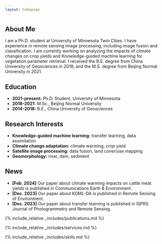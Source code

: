 ```yaml
---
layout: homepage
---
```


## About Me

I am a Ph.D. student at University of Minnesota Twin Cities. I have experience in remote sensing image processing, including image fusion and classification. I am currently working on analyzing the impacts of climate changes on crop yields and Knowledge-guided machine learning for vegetation parameter retrieval. I received the B.E. degree from China University of Geosciences in 2018, and the M.S. degree from Beijing Normal University in 2021.

## Education

- **2021-present:** Ph.D. Student, University of Minnesota
- **2018-2021:** M.Sc., Beijing Normal University
- **2014-2018:** B.E., China University of Geosciences

## Research Interests

- **Knowledge-guided machine learning:** transfer learning, data assimilation
- **Climate change adaptation:** climate warming, crop yield
- **Satellite image processing:** data fusion, land cover/use mapping
- **Geomorphology:** river, dam, sediment

## News

- **[Feb. 2024]** Our paper about climate warming impacts on cattle meat yields is published in Communications Earth & Environment.
- **[Dec. 2023]** Our paper about KGML-DA is published in Remote Sensing of Environment.
- **[Dec. 2023]** Our paper about transfer learning is published in ISPRS Journal of Photogrammetry and Remote Sensing.

{% include_relative _includes/publications.md %}

{% include_relative _includes/services.md %}

{% include_relative _includes/skills.md %}
